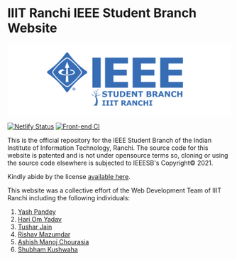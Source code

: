 # IIIT Ranchi IEEE Student Branch Website

![IEEE SB logo](./public/assets/images/ieee.svg)

[![Netlify Status](https://api.netlify.com/api/v1/badges/b1700a3d-0f38-40a8-b7e6-8ad4cbb008b9/deploy-status)](https://app.netlify.com/sites/iiitieee/deploys)
[![Front-end CI](https://github.com/EmperorYP7/IIITR-IEEE-Website/actions/workflows/node.js.yml/badge.svg)](https://github.com/EmperorYP7/IIITR-IEEE-Website/actions/workflows/node.js.yml)

This is the official repository for the IEEE Student Branch of the Indian Institute of 
Information Technology, Ranchi. The source code for this website is patented
and is not under opensource terms so, cloning or using the source code elsewhere
is subjected to IEEESB's Copyright&copy; 2021.

Kindly abide by the license [available here](./LICENSE).

This website was a collective effort of the Web Development
Team of IIIT Ranchi including the following individuals:

1. [Yash Pandey](https://github.com/EmperorYP7)
1. [Hari Om Yadav](https://github.com/hariom1625)
1. [Tushar Jain](https://github.com/tusharjain0022)
1. [Rishav Mazumdar](https://github.com/RishavMz)
1. [Ashish Manoj Chourasia](https://github.com/sleepysleep)
1. [Shubham Kushwaha](https://github.com/EricLiclair)
